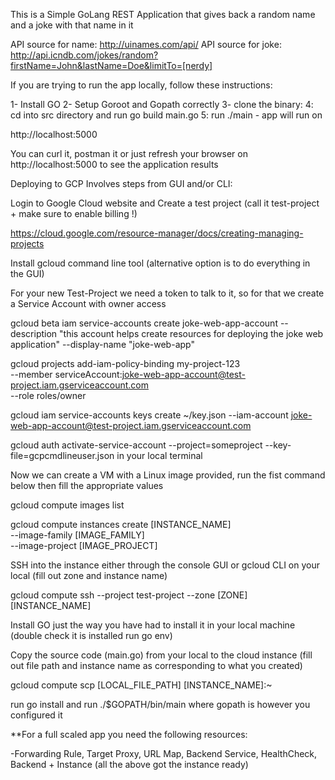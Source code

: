 This is a Simple GoLang REST Application that gives back a random name and a joke with that name in it

API source for name: http://uinames.com/api/
API source for joke: http://api.icndb.com/jokes/random?firstName=John&lastName=Doe&limitTo=[nerdy]

If you are trying to run the app locally, follow these instructions:

1- Install GO 
2- Setup Goroot and Gopath correctly
3- clone the binary: <github link here>
4: cd into src directory and run go build main.go
5: run ./main - app will run on 

http://localhost:5000

You can curl it, postman it or just refresh your browser on http://localhost:5000 to see the application results



Deploying to GCP Involves steps from GUI and/or CLI:

Login to Google Cloud website and Create a test project  (call it test-project + make sure to enable billing !)

https://cloud.google.com/resource-manager/docs/creating-managing-projects

Install gcloud command line tool (alternative option is to do everything in the GUI)

For your new Test-Project we need a token to talk to it, so for that we create a Service Account with owner access

gcloud beta iam service-accounts create joke-web-app-account
    --description "this account helps create resources for deploying the joke web application"
    --display-name "joke-web-app"

gcloud projects add-iam-policy-binding my-project-123 \
  --member serviceAccount:joke-web-app-account@test-project.iam.gserviceaccount.com \
  --role roles/owner
  
gcloud iam service-accounts keys create ~/key.json
  --iam-account joke-web-app-account@test-project.iam.gserviceaccount.com

gcloud auth activate-service-account --project=someproject --key-file=gcpcmdlineuser.json in your local terminal

Now we can create a VM with a Linux image provided, run the fist command below then fill the appropriate values

gcloud compute images list

gcloud compute instances create [INSTANCE_NAME] \
--image-family [IMAGE_FAMILY] \
--image-project [IMAGE_PROJECT]

SSH into the instance either through the console GUI or gcloud CLI on your local (fill out zone and instance name)

gcloud compute ssh --project test-project --zone [ZONE] [INSTANCE_NAME]

Install GO just the way you have had to install it in your local machine (double check it is installed run go env)

Copy the source code (main.go) from your local to the cloud instance (fill out file path and instance name as corresponding to what you created)

gcloud compute scp [LOCAL_FILE_PATH] [INSTANCE_NAME]:~

run go install and run ./$GOPATH/bin/main where gopath is however you configured it

**For a full scaled app you need the following resources:

-Forwarding Rule, Target Proxy, URL Map, Backend Service, HealthCheck, Backend + Instance (all the above got the instance ready)

